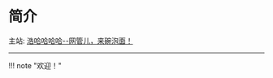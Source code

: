 # 简介

主站: [浩哈哈哈哈--网管儿，来碗泡面！](https://haohaha.cn)

---
<!---
!!! partypopper "2024，新年快乐！"

!!! success "月总结"

    - [1月](https://chat.haohaha.cn/thought/2024_monthly_summary/01/)

!!! note "公告"

	2022-2023年的记录[在此](https://chat.haohaha.cn/thought/learn-record/2022-2023/)。

	2024年的记录改为更新大事记。
--->

!!! note "欢迎！"

